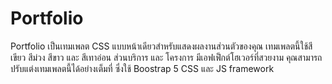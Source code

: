 # Portfolio

Portfolio เป็นเทมเพลต CSS แบบหน้าเดียวสำหรับแสดงผลงานส่วนตัวของคุณ เทมเพลตนี้ใช้สีเขียว สีม่วง สีขาว และ สีเทาอ่อน ส่วนบริการ และ โครงการ มีเอฟเฟ็กต์โฮเวอร์ที่สวยงาม คุณสามารถปรับแต่งเทมเพลตนี้ได้อย่างเต็มที่ ซึ่งใช้ Boostrap 5 CSS และ JS framework

